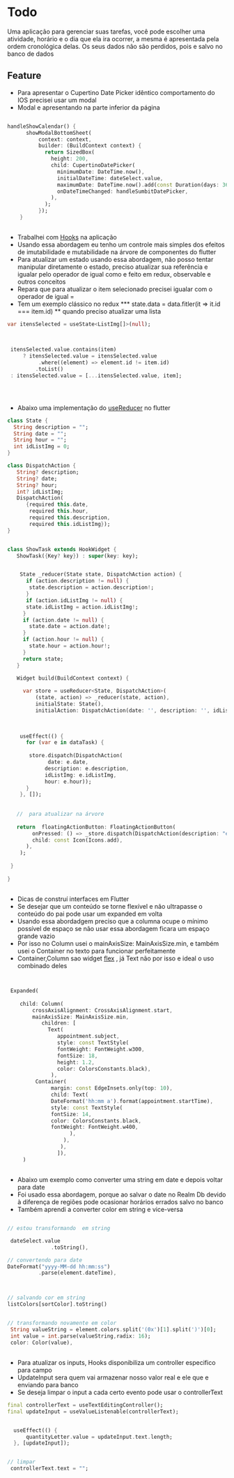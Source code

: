# Todo
Uma aplicação para gerenciar suas tarefas, você pode escolher uma atividade, horário e o dia que ela ira ocorrer, a mesma é apresentada pela ordem cronológica delas. Os seus dados não são perdidos, pois e salvo no banco de dados



## Feature
- Para apresentar o Cupertino Date Picker idêntico comportamento do IOS precisei usar um modal 
- Modal e apresentando na parte inferior da página

```dart

handleShowCalendar() {
      showModalBottomSheet(
          context: context,
          builder: (BuildContext context) {
            return SizedBox(
              height: 200,
              child: CupertinoDatePicker(
                minimumDate: DateTime.now(),
                initialDateTime: dateSelect.value,
                maximumDate: DateTime.now().add(const Duration(days: 366)),
                onDateTimeChanged: handleSumbitDatePicker,
              ),
            );
          });
    }

```

##
- Trabalhei com [Hooks](https://pub.dev/packages/flutter_hooks) na aplicação
- Usando essa abordagem eu tenho um controle mais simples dos efeitos de imutabilidade e mutabilidade na árvore de componentes do flutter
- Para atualizar um estado usando essa abordagem, não posso tentar manipular diretamente o estado, preciso atualizar sua referência e igualar pelo operador de igual como e feito em redux, observable e outros conceitos
- Repara que para atualizar o item selecionado precisei igualar com o operador de igual = 
- Tem um exemplo clássico no redux *** state.data = data.fitler(it => it.id === item.id)   ** quando preciso atualizar uma lista

```dart
var itensSelected = useState<ListImg[]>(null);


 
 itensSelected.value.contains(item)
     ? itensSelected.value = itensSelected.value
          .where((element) => element.id != item.id)
         .toList()
 : itensSelected.value = [...itensSelected.value, item];




```

##


- Abaixo uma implementação do [useReducer](https://github.com/rrousselGit/flutter_hooks/blob/master/packages/flutter_hooks/example/lib/use_reducer.dart) no flutter



```dart
class State {
  String description = "";
  String date = "";
  String hour = "";
  int idListImg = 0;
}

class DispatchAction {
   String? description;
   String? date;
   String? hour;
   int? idListImg;
   DispatchAction(
      {required this.date,
       required this.hour,
       required this.description,
       required this.idListImg});
}


class ShowTask extends HookWidget {
   ShowTask({Key? key}) : super(key: key);


    State _reducer(State state, DispatchAction action) {
      if (action.description != null) {
       state.description = action.description!;
      }
      if (action.idListImg != null) {
      state.idListImg = action.idListImg!;
     }
     if (action.date != null) {
       state.date = action.date!;
     }
     if (action.hour != null) {
       state.hour = action.hour!;
     }
     return state;
   }

   Widget build(BuildContext context) {
   
     var store = useReducer<State, DispatchAction>(
         (state, action) => _reducer(state, action),
         initialState: State(),
         initialAction: DispatchAction(date: '', description: '', idListImg: 0, hour: ''));
   

 
    useEffect(() {
      for (var e in dataTask) {
   
       store.dispatch(DispatchAction(
             date: e.date,
            description: e.description,
            idListImg: e.idListImg,
            hour: e.hour));
      }
    }, []);
  
 
   //  para atualizar na árvore
   
   return  floatingActionButton: FloatingActionButton(
        onPressed: () => _store.dispatch(DispatchAction(description: "estou atualizando")),
        child: const Icon(Icons.add),
      ),
    );
 
 }
 
}

```

##
- Dicas de construí interfaces em Flutter
- Se desejar que um conteúdo se torne flexível e não ultrapasse o conteúdo do pai pode usar um expanded em volta
- Usando essa abordadgem preciso que a columna ocupe o mínimo possível de espaço se não usar essa abordagem ficara um espaço grande vazio
- Por isso no Column usei o mainAxisSize:  MainAxisSize.min, e também usei o Container no texto para funcionar perfeitamente
- Container,Column sao widget [flex](https://api.flutter.dev/flutter/widgets/Flex-class.html) , já Text não por isso e ideal o uso combinado deles


```dart


 Expanded(
                   
    child: Column(
        crossAxisAlignment: CrossAxisAlignment.start,
        mainAxisSize: MainAxisSize.min,  
           children: [
             Text(
                appointment.subject,
                style: const TextStyle(
                fontWeight: FontWeight.w300,
                fontSize: 18,
                height: 1.2,
                color: ColorsConstants.black),
              ),
         Container(
              margin: const EdgeInsets.only(top: 10),          
              child: Text(
              DateFormat('hh:mm a').format(appointment.startTime),
              style: const TextStyle(
              fontSize: 14,
              color: ColorsConstants.black,
              fontWeight: FontWeight.w400,
                    ),
                  ),
                 ),
                ]),
     )

```
## 
- Abaixo um exemplo como converter uma string em date e depois voltar para date
- Foi usado essa abordagem, porque ao salvar o date no Realm Db devido à diferença de regiões pode ocasionar horários errados salvo no banco
- Também aprendi a converter color em string e vice-versa

```dart

// estou transformando  em string

 dateSelect.value
              .toString(), 

// convertendo para date
DateFormat("yyyy-MM-dd hh:mm:ss")
          .parse(element.dateTime),



// salvando cor em string
listColors[sortColor].toString()


// transformando novamente em color
 String valueString = element.colors.split('(0x')[1].split(')')[0];
 int value = int.parse(valueString,radix: 16);
 color: Color(value),


```

## 
- Para atualizar os inputs, Hooks disponibiliza um controller especifico para campo 
- UpdateInput sera quem vai armazenar nosso valor real e ele que e enviando para banco 
- Se deseja limpar o input a cada certo evento pode usar o controllerText


```dart
final controllerText = useTextEditingController();
final updateInput = useValueListenable(controllerText);


  useEffect(() {
      quantityLetter.value = updateInput.text.length;
  }, [updateInput]);


// limpar 
 controllerText.text = "";

```





